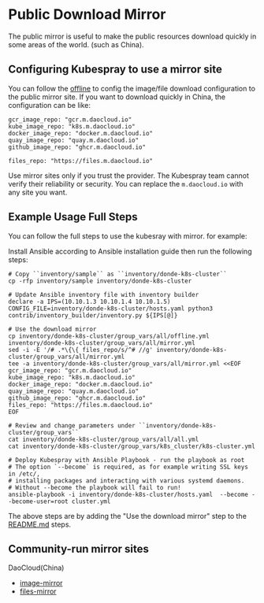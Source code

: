 # Public Download Mirror

The public mirror is useful to make the public resources download quickly in some areas of the world. (such as China).

## Configuring Kubespray to use a mirror site

You can follow the [offline](offline-environment.md) to config the image/file download configuration to the public mirror site. If you want to download quickly in China, the configuration can be like:

```shell
gcr_image_repo: "gcr.m.daocloud.io"
kube_image_repo: "k8s.m.daocloud.io"
docker_image_repo: "docker.m.daocloud.io"
quay_image_repo: "quay.m.daocloud.io"
github_image_repo: "ghcr.m.daocloud.io"

files_repo: "https://files.m.daocloud.io"
```

Use mirror sites only if you trust the provider. The Kubespray team cannot verify their reliability or security.
You can replace the `m.daocloud.io` with any site you want.

## Example Usage Full Steps

You can follow the full steps to use the kubesray with mirror. for example:

Install Ansible according to Ansible installation guide then run the following steps:

```shell
# Copy ``inventory/sample`` as ``inventory/donde-k8s-cluster``
cp -rfp inventory/sample inventory/donde-k8s-cluster

# Update Ansible inventory file with inventory builder
declare -a IPS=(10.10.1.3 10.10.1.4 10.10.1.5)
CONFIG_FILE=inventory/donde-k8s-cluster/hosts.yaml python3 contrib/inventory_builder/inventory.py ${IPS[@]}

# Use the download mirror
cp inventory/donde-k8s-cluster/group_vars/all/offline.yml inventory/donde-k8s-cluster/group_vars/all/mirror.yml
sed -i -E '/# .*\{\{ files_repo/s/^# //g' inventory/donde-k8s-cluster/group_vars/all/mirror.yml
tee -a inventory/donde-k8s-cluster/group_vars/all/mirror.yml <<EOF
gcr_image_repo: "gcr.m.daocloud.io"
kube_image_repo: "k8s.m.daocloud.io"
docker_image_repo: "docker.m.daocloud.io"
quay_image_repo: "quay.m.daocloud.io"
github_image_repo: "ghcr.m.daocloud.io"
files_repo: "https://files.m.daocloud.io"
EOF

# Review and change parameters under ``inventory/donde-k8s-cluster/group_vars``
cat inventory/donde-k8s-cluster/group_vars/all/all.yml
cat inventory/donde-k8s-cluster/group_vars/k8s_cluster/k8s-cluster.yml

# Deploy Kubespray with Ansible Playbook - run the playbook as root
# The option `--become` is required, as for example writing SSL keys in /etc/,
# installing packages and interacting with various systemd daemons.
# Without --become the playbook will fail to run!
ansible-playbook -i inventory/donde-k8s-cluster/hosts.yaml  --become --become-user=root cluster.yml
```

The above steps are by adding the "Use the download mirror" step to the [README.md](../README.md) steps.

## Community-run mirror sites

DaoCloud(China)

* [image-mirror](https://github.com/DaoCloud/public-image-mirror)
* [files-mirror](https://github.com/DaoCloud/public-binary-files-mirror)

